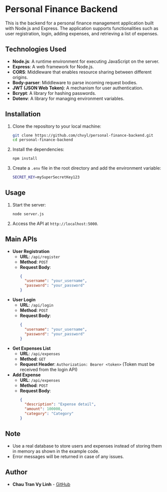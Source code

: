 # Personal Finance Backend
This is the backend for a personal finance management application built with Node.js and Express. The application supports functionalities such as user registration, login, adding expenses, and retrieving a list of expenses.
## Technologies Used
- **Node.js**: A runtime environment for executing JavaScript on the server.
- **Express**: A web framework for Node.js.
- **CORS**: Middleware that enables resource sharing between different origins.
- **Body-parser**: Middleware to parse incoming request bodies.
- **JWT (JSON Web Token)**: A mechanism for user authentication.
- **Bcrypt**: A library for hashing passwords.
- **Dotenv**: A library for managing environment variables.
## Installation
1. Clone the repository to your local machine:
   ```bash
   git clone https://github.com/chvyl/personal-finance-backend.git
   cd personal-finance-backend
   ```
2. Install the dependencies:
   ```bash
   npm install
   ```
3. Create a `.env` file in the root directory and add the environment variable:
   ```bash
   SECRET_KEY=mySuperSecretKey123
   ```
## Usage
1. Start the server:
   ```bash
   node server.js
   ```
2. Access the API at `http://localhost:5000`.
## Main APIs
- **User Registration**
   - **URL**: `/api/register`
   - **Method**: `POST`
   - **Request Body**:
     ```json
     {
       "username": "your_username",
       "password": "your_password"
     }
     ```
- **User Login**
   - **URL**: `/api/login`
   - **Method**: `POST`
   - **Request Body**:
     ```json
     {
       "username": "your_username",
       "password": "your_password"
     }
     ```
- **Get Expenses List**
   - **URL**: `/api/expenses`
   - **Method**: `GET`
   - **Request Header**: `Authorization: Bearer <token>` (Token must be received from the login API)
- **Add Expense**
   - **URL**: `/api/expenses`
   - **Method**: `POST`
   - **Request Body**:
     ```json
     {
       "description": "Expense detail",
       "amount": 100000,
       "category": "Category"
     }
     ```
## Note
- Use a real database to store users and expenses instead of storing them in memory as shown in the example code.
- Error messages will be returned in case of any issues.
## Author
- **Chau Tran Vy Linh** - [GitHub](https://github.com/chvyl)
